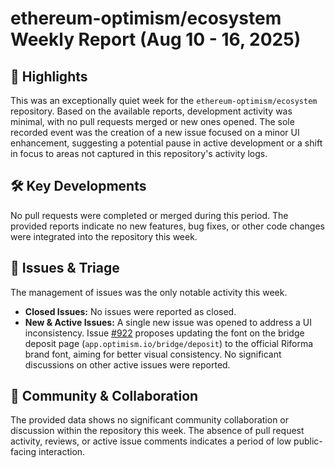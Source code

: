 # ethereum-optimism/ecosystem Weekly Report (Aug 10 - 16, 2025)

## 🚀 Highlights
This was an exceptionally quiet week for the `ethereum-optimism/ecosystem` repository. Based on the available reports, development activity was minimal, with no pull requests merged or new ones opened. The sole recorded event was the creation of a new issue focused on a minor UI enhancement, suggesting a potential pause in active development or a shift in focus to areas not captured in this repository's activity logs.

## 🛠️ Key Developments
No pull requests were completed or merged during this period. The provided reports indicate no new features, bug fixes, or other code changes were integrated into the repository this week.

## 🐛 Issues & Triage
The management of issues was the only notable activity this week.

- **Closed Issues:** No issues were reported as closed.
- **New & Active Issues:** A single new issue was opened to address a UI inconsistency. Issue [#922](https://github.com/ethereum-optimism/ecosystem/issues/922) proposes updating the font on the bridge deposit page (`app.optimism.io/bridge/deposit`) to the official Riforma brand font, aiming for better visual consistency. No significant discussions on other active issues were reported.

## 💬 Community & Collaboration
The provided data shows no significant community collaboration or discussion within the repository this week. The absence of pull request activity, reviews, or active issue comments indicates a period of low public-facing interaction.